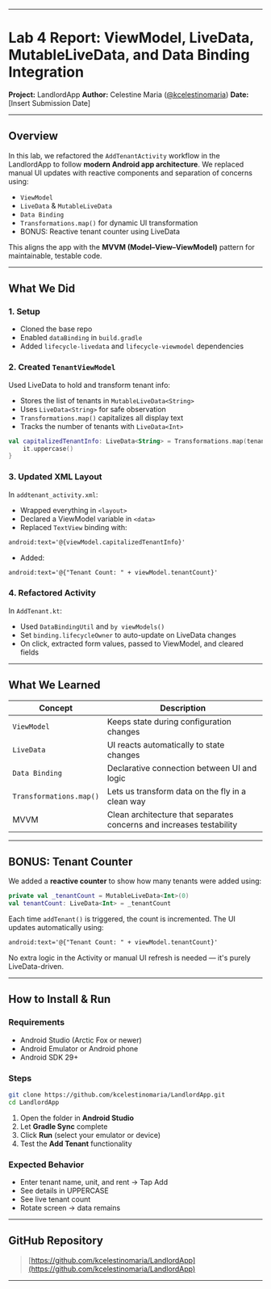 
---

# Lab 4 Report: ViewModel, LiveData, MutableLiveData, and Data Binding Integration

**Project:** LandlordApp
**Author:** Celestine Maria ([@kcelestinomaria](https://github.com/kcelestinomaria))
**Date:** \[Insert Submission Date]

---

## Overview

In this lab, we refactored the `AddTenantActivity` workflow in the LandlordApp to follow **modern Android app architecture**. We replaced manual UI updates with reactive components and separation of concerns using:

* `ViewModel`
* `LiveData` & `MutableLiveData`
* `Data Binding`
* `Transformations.map()` for dynamic UI transformation
* BONUS: Reactive tenant counter using LiveData

This aligns the app with the **MVVM (Model–View–ViewModel)** pattern for maintainable, testable code.

---

## What We Did

### 1. Setup

* Cloned the base repo
* Enabled `dataBinding` in `build.gradle`
* Added `lifecycle-livedata` and `lifecycle-viewmodel` dependencies

### 2. Created `TenantViewModel`

Used LiveData to hold and transform tenant info:

* Stores the list of tenants in `MutableLiveData<String>`
* Uses `LiveData<String>` for safe observation
* `Transformations.map()` capitalizes all display text
* Tracks the number of tenants with `LiveData<Int>`

```kotlin
val capitalizedTenantInfo: LiveData<String> = Transformations.map(tenantInfo) {
    it.uppercase()
}
```

### 3. Updated XML Layout

In `addtenant_activity.xml`:

* Wrapped everything in `<layout>`
* Declared a ViewModel variable in `<data>`
* Replaced `TextView` binding with:

```xml
android:text='@{viewModel.capitalizedTenantInfo}'
```

* Added:

```xml
android:text='@{"Tenant Count: " + viewModel.tenantCount}'
```

### 4. Refactored Activity

In `AddTenant.kt`:

* Used `DataBindingUtil` and `by viewModels()`
* Set `binding.lifecycleOwner` to auto-update on LiveData changes
* On click, extracted form values, passed to ViewModel, and cleared fields

---

## What We Learned

| Concept                 | Description                                                          |
| ----------------------- | -------------------------------------------------------------------- |
| `ViewModel`             | Keeps state during configuration changes                             |
| `LiveData`              | UI reacts automatically to state changes                             |
| `Data Binding`          | Declarative connection between UI and logic                          |
| `Transformations.map()` | Lets us transform data on the fly in a clean way                     |
| MVVM                    | Clean architecture that separates concerns and increases testability |

---

## BONUS: Tenant Counter

We added a **reactive counter** to show how many tenants were added using:

```kotlin
private val _tenantCount = MutableLiveData<Int>(0)
val tenantCount: LiveData<Int> = _tenantCount
```

Each time `addTenant()` is triggered, the count is incremented. The UI updates automatically using:

```xml
android:text='@{"Tenant Count: " + viewModel.tenantCount}'
```

No extra logic in the Activity or manual UI refresh is needed — it's purely LiveData-driven.

---

## How to Install & Run

### Requirements

* Android Studio (Arctic Fox or newer)
* Android Emulator or Android phone
* Android SDK 29+

### Steps

```bash
git clone https://github.com/kcelestinomaria/LandlordApp.git
cd LandlordApp
```

1. Open the folder in **Android Studio**
2. Let **Gradle Sync** complete
3. Click **Run** (select your emulator or device)
4. Test the **Add Tenant** functionality

### Expected Behavior

* Enter tenant name, unit, and rent → Tap Add
* See details in UPPERCASE
* See live tenant count
* Rotate screen → data remains

---

## GitHub Repository

> [https://github.com/kcelestinomaria/LandlordApp](https://github.com/kcelestinomaria/LandlordApp)

---
